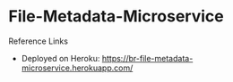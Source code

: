 # File-Metadata-Microservice

Reference Links
* Deployed on Heroku: https://br-file-metadata-microservice.herokuapp.com/
